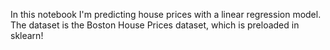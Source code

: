 In this notebook I'm predicting house prices with a linear regression model. The dataset is the Boston House Prices dataset, which is preloaded in sklearn!
